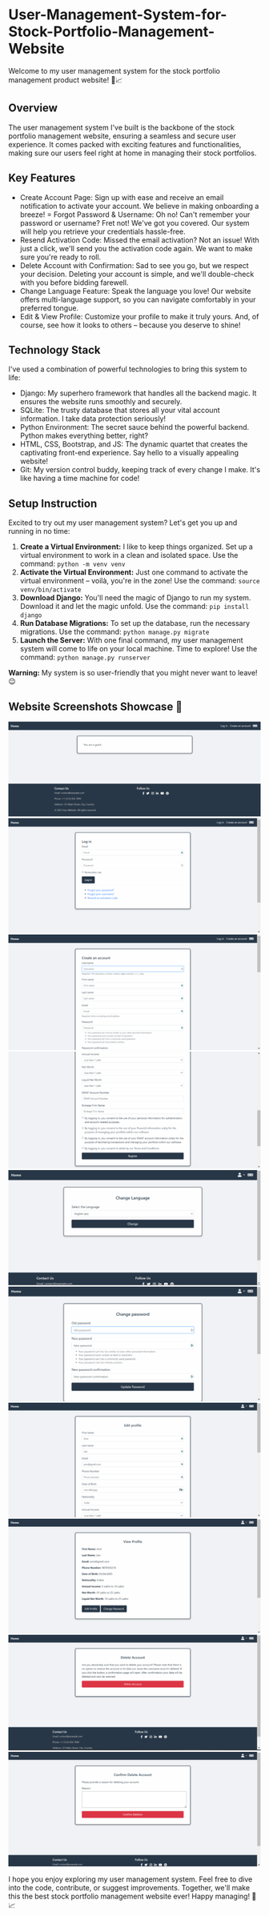 # User-Management-System-for-Stock-Portfolio-Management-Website
Welcome to my user management system for the stock portfolio management product website! 🚀📈

## Overview
The user management system I've built is the backbone of the stock portfolio management website, ensuring a seamless and secure user experience. It comes packed with exciting features and functionalities, making sure our users feel right at home in managing their stock portfolios.

## Key Features
- Create Account Page: Sign up with ease and receive an email notification to activate your account. We believe in making onboarding a breeze!
= Forgot Password & Username: Oh no! Can't remember your password or username? Fret not! We've got you covered. Our system will help you retrieve your credentials hassle-free.
- Resend Activation Code: Missed the email activation? Not an issue! With just a click, we'll send you the activation code again. We want to make sure you're ready to roll.
- Delete Account with Confirmation: Sad to see you go, but we respect your decision. Deleting your account is simple, and we'll double-check with you before bidding farewell.
- Change Language Feature: Speak the language you love! Our website offers multi-language support, so you can navigate comfortably in your preferred tongue.
- Edit & View Profile: Customize your profile to make it truly yours. And, of course, see how it looks to others – because you deserve to shine!

## Technology Stack
I've used a combination of powerful technologies to bring this system to life:
- Django: My superhero framework that handles all the backend magic. It ensures the website runs smoothly and securely.
- SQLite: The trusty database that stores all your vital account information. I take data protection seriously!
- Python Environment: The secret sauce behind the powerful backend. Python makes everything better, right?
- HTML, CSS, Bootstrap, and JS: The dynamic quartet that creates the captivating front-end experience. Say hello to a visually appealing website!
- Git: My version control buddy, keeping track of every change I make. It's like having a time machine for code!

## Setup Instruction
Excited to try out my user management system? Let's get you up and running in no time:
1. **Create a Virtual Environment:** I like to keep things organized. Set up a virtual environment to work in a clean and isolated space. Use the command: `python -m venv venv`
2. **Activate the Virtual Environment:** Just one command to activate the virtual environment – voilà, you're in the zone! Use the command: `source venv/bin/activate`
3. **Download Django:** You'll need the magic of Django to run my system. Download it and let the magic unfold. Use the command: `pip install django`
4. **Run Database Migrations:** To set up the database, run the necessary migrations. Use the command: `python manage.py migrate`
5. **Launch the Server:** With one final command, my user management system will come to life on your local machine. Time to explore! Use the command: `python manage.py runserver`
 
**Warning:** My system is so user-friendly that you might never want to leave! 😉

## Website Screenshots Showcase 📸
![Home Page](https://github.com/31Sanskrati/User-Management-System-for-Stock-Portfolio-Management-Website/blob/main/screenshots/1.png)
![Log In Page](https://github.com/31Sanskrati/User-Management-System-for-Stock-Portfolio-Management-Website/blob/main/screenshots/2.png)
![Create an Account](https://github.com/31Sanskrati/User-Management-System-for-Stock-Portfolio-Management-Website/blob/main/screenshots/3.png)
![Create an Account 2](https://github.com/31Sanskrati/User-Management-System-for-Stock-Portfolio-Management-Website/blob/main/screenshots/4.png)
![Change language](https://github.com/31Sanskrati/User-Management-System-for-Stock-Portfolio-Management-Website/blob/main/screenshots/5.png)
![Change Password](https://github.com/31Sanskrati/User-Management-System-for-Stock-Portfolio-Management-Website/blob/main/screenshots/6.png)
![Edit Profile](https://github.com/31Sanskrati/User-Management-System-for-Stock-Portfolio-Management-Website/blob/main/screenshots/7.png)
![View Profile](https://github.com/31Sanskrati/User-Management-System-for-Stock-Portfolio-Management-Website/blob/main/screenshots/8.png)
![Delete Account](https://github.com/31Sanskrati/User-Management-System-for-Stock-Portfolio-Management-Website/blob/main/screenshots/9.png)
![Confirmation Page](https://github.com/31Sanskrati/User-Management-System-for-Stock-Portfolio-Management-Website/blob/main/screenshots/10.png)


I hope you enjoy exploring my user management system. Feel free to dive into the code, contribute, or suggest improvements. Together, we'll make this the best stock portfolio management website ever! Happy managing! 🚀📈
